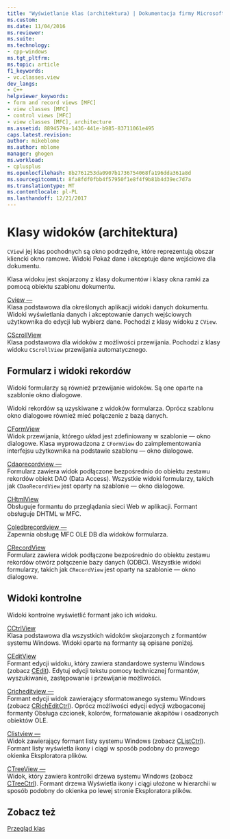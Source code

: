 ```yaml
---
title: "Wyświetlanie klas (architektura) | Dokumentacja firmy Microsoft"
ms.custom: 
ms.date: 11/04/2016
ms.reviewer: 
ms.suite: 
ms.technology:
- cpp-windows
ms.tgt_pltfrm: 
ms.topic: article
f1_keywords:
- vc.classes.view
dev_langs:
- C++
helpviewer_keywords:
- form and record views [MFC]
- view classes [MFC]
- control views [MFC]
- view classes [MFC], architecture
ms.assetid: 8894579a-1436-441e-b985-83711061e495
caps.latest.revision: 
author: mikeblome
ms.author: mblome
manager: ghogen
ms.workload:
- cplusplus
ms.openlocfilehash: 8b2761253da0907b1736754068fa196dda361a8d
ms.sourcegitcommit: 8fa8fdf0fbb4f57950f1e8f4f9b81b4d39ec7d7a
ms.translationtype: MT
ms.contentlocale: pl-PL
ms.lasthandoff: 12/21/2017
---
```

# <a name="view-classes-architecture"></a>Klasy widoków (architektura)
`CView`i jej klas pochodnych są okno podrzędne, które reprezentują obszar kliencki okno ramowe. Widoki Pokaż dane i akceptuje dane wejściowe dla dokumentu.  
  
 Klasa widoku jest skojarzony z klasy dokumentów i klasy okna ramki za pomocą obiektu szablonu dokumentu.  
  
 [Cview —](../mfc/reference/cview-class.md)  
 Klasa podstawowa dla określonych aplikacji widoki danych dokumentu. Widoki wyświetlania danych i akceptowanie danych wejściowych użytkownika do edycji lub wybierz dane. Pochodzi z klasy widoku z `CView`.  
  
 [CScrollView](../mfc/reference/cscrollview-class.md)  
 Klasa podstawowa dla widoków z możliwości przewijania. Pochodzi z klasy widoku `CScrollView` przewijania automatycznego.  
  
## <a name="form-and-record-views"></a>Formularz i widoki rekordów  
 Widoki formularzy są również przewijanie widoków. Są one oparte na szablonie okno dialogowe.  
  
 Widoki rekordów są uzyskiwane z widoków formularza. Oprócz szablonu okno dialogowe również mieć połączenie z bazą danych.  
  
 [CFormView](../mfc/reference/cformview-class.md)  
 Widok przewijania, którego układ jest zdefiniowany w szablonie — okno dialogowe. Klasa wyprowadzona z `CFormView` do zaimplementowania interfejsu użytkownika na podstawie szablonu — okno dialogowe.  
  
 [Cdaorecordview —](../mfc/reference/cdaorecordview-class.md)  
 Formularz zawiera widok podłączone bezpośrednio do obiektu zestawu rekordów obiekt DAO (Data Access). Wszystkie widoki formularzy, takich jak `CDaoRecordView` jest oparty na szablonie — okno dialogowe.  
  
 [CHtmlView](../mfc/reference/chtmlview-class.md)  
 Obsługuje formantu do przeglądania sieci Web w aplikacji. Formant obsługuje DHTML w MFC.  
  
 [Coledbrecordview —](../mfc/reference/coledbrecordview-class.md)  
 Zapewnia obsługę MFC OLE DB dla widoków formularza.  
  
 [CRecordView](../mfc/reference/crecordview-class.md)  
 Formularz zawiera widok podłączone bezpośrednio do obiektu zestawu rekordów otwórz połączenie bazy danych (ODBC). Wszystkie widoki formularzy, takich jak `CRecordView` jest oparty na szablonie — okno dialogowe.  
  
## <a name="control-views"></a>Widoki kontrolne  
 Widoki kontrolne wyświetlić formant jako ich widoku.  
  
 [CCtrlView](../mfc/reference/cctrlview-class.md)  
 Klasa podstawowa dla wszystkich widoków skojarzonych z formantów systemu Windows. Widoki oparte na formanty są opisane poniżej.  
  
 [CEditView](../mfc/reference/ceditview-class.md)  
 Formant edycji widoku, który zawiera standardowe systemu Windows (zobacz [CEdit](../mfc/reference/cedit-class.md)). Edytuj edycji tekstu pomocy technicznej formantów, wyszukiwanie, zastępowanie i przewijanie możliwości.  
  
 [Cricheditview —](../mfc/reference/cricheditview-class.md)  
 Formant edycji widok zawierający sformatowanego systemu Windows (zobacz [CRichEditCtrl](../mfc/reference/cricheditctrl-class.md)). Oprócz możliwości edycji edycji wzbogaconej formanty Obsługa czcionek, kolorów, formatowanie akapitów i osadzonych obiektów OLE.  
  
 [Clistview —](../mfc/reference/clistview-class.md)  
 Widok zawierający formant listy systemu Windows (zobacz [CListCtrl](../mfc/reference/clistctrl-class.md)). Formant listy wyświetla ikony i ciągi w sposób podobny do prawego okienka Eksploratora plików.  
  
 [CTreeView —](../mfc/reference/ctreeview-class.md)  
 Widok, który zawiera kontrolki drzewa systemu Windows (zobacz [CTreeCtrl](../mfc/reference/ctreectrl-class.md)). Formant drzewa Wyświetla ikony i ciągi ułożone w hierarchii w sposób podobny do okienka po lewej stronie Eksploratora plików.  
  
## <a name="see-also"></a>Zobacz też  
 [Przegląd klas](../mfc/class-library-overview.md)

